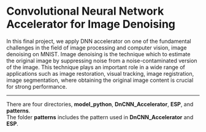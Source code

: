 # Convolutional Neural Network Accelerator for Image Denoising

In this final project, we apply DNN accelerator on one of the fundamental challenges in the field of image processing and computer vision, image denoising on MNIST.
Image denoising is the technique which to estimate the original image by suppressing noise from a noise-contaminated version of the image.
This technique plays an important role in a wide range of applications such as image restoration, visual tracking, image registration, image segmentation, where obtaining the original image content is crucial for strong performance.

---
There are four directories, **model_python**, **DnCNN_Accelerator**, **ESP**, and **patterns**.  
The folder **patterns** includes the pattern used in **DnCNN_Accelerator** and **ESP**.
